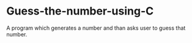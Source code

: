 # Guess-the-number-using-C
A program which generates a number and than asks user to guess that number.
